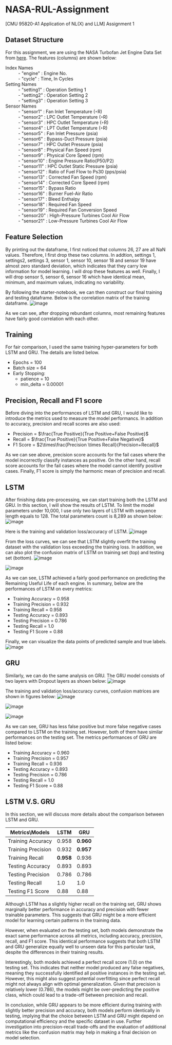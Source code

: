 # NASA-RUL-Assignment

[CMU 95820-A1 Application of NL(X) and LLM] Assignment 1

## Dataset Structure

For this assignment, we are using the NASA Turbofan Jet Engine Data Set from [here](https://data.nasa.gov/Aerospace/CMAPSS-Jet-Engine-Simulated-Data/ff5v-kuh6/about_data). The features (columns) are shown below:

<dl>
  <dt> Index Names </dt>
  <dd> - "engine" : Engine No. </dd>
  <dd> - "cycle" : Time, In Cycles </dd>
  <dt> Setting Names </dt>
  <dd> - "setting1" : Operation Setting 1 </dd>
  <dd> - "setting2" : Operation Setting 2 </dd>
  <dd> - "setting3" : Operation Setting 3 </dd>
  <dt> Sensor Names </dt>
  <dd> - "sensor1" : Fan Inlet Temperature (◦R) </dd>
  <dd> - "sensor2" : LPC Outlet Temperature (◦R) </dd>
  <dd> - "sensor3" : HPC Outlet Temperature (◦R) </dd>
  <dd> - "sensor4" : LPT Outlet Temperature (◦R) </dd>
  <dd> - "sensor5" : Fan Inlet Pressure (psia) </dd>
  <dd> - "sensor6" : Bypass-Duct Pressure (psia) </dd>
  <dd> - "sensor7" : HPC Outlet Pressure (psia) </dd>
  <dd> - "sensor8" : Physical Fan Speed (rpm) </dd>
  <dd> - "sensor9" : Physical Core Speed (rpm) </dd>
  <dd> - "sensor10" : Engine Pressure Ratio(P50/P2) </dd>
  <dd> - "sensor11" : HPC Outlet Static Pressure (psia) </dd>
  <dd> - "sensor12" : Ratio of Fuel Flow to Ps30 (pps/psia) </dd>
  <dd> - "sensor13" : Corrected Fan Speed (rpm) </dd>
  <dd> - "sensor14" : Corrected Core Speed (rpm) </dd>
  <dd> - "sensor15" : Bypass Ratio </dd>
  <dd> - "sensor16" : Burner Fuel-Air Ratio </dd>
  <dd> - "sensor17" : Bleed Enthalpy </dd>
  <dd> - "sensor18" : Required Fan Speed </dd>
  <dd> - "sensor19" : Required Fan Conversion Speed </dd>
  <dd> - "sensor20" : High-Pressure Turbines Cool Air Flow </dd>
  <dd> - "sensor21" : Low-Pressure Turbines Cool Air Flow </dd>

## Feature Selection

By printing out the dataframe, I first noticed that columns 26, 27 are all NaN values. Therefore, I first drop these two columns. In addtion, settings 1, settings2, settings 3, sensor 1, sensor 10, sensor 18 and sensor 19 have almost zero standard deviation, which indicates that they carry low information for model learning. I will drop these features as well. Finally, I will drop sensor 5, sensor 6, sensor 16 which have identical mean, minimum, and maximum values, indicating no variability.

By following the starter-notebook, we can then construct our final training and testing dataframe. Below is the correlation matrix of the training dataframe.
![image](visualizations/correlation_matrix_of_training_df.png)

As we can see, after dropping rebundant columns, most remaining features have fairly good correlation with each other.

## Training

For fair comparison, I used the same training hyper-parameters for both LSTM and GRU. The details are listed below.

- Epochs = 100
- Batch size = 64
- Early Stopping:
  - patience = 10
  - min_delta = 0.00001

## Precision, Recall and F1 score

Before diving into the performances of LSTM and GRU, I would like to introduce the metrics used to measure the model performancs. In addition to accuracy, precision and recall scores are also used:

- Precision = $\frac{True Positive}{True Positive+False Positive}$
- Recall = $\frac{True Positive}{True Positive+False Negative}$
- F1 Score = $2\times\frac{Precision \times Recall}{Precision+Recall}$

As we can see above, precision score accounts for the fail cases where the model incorrectly classify instances as positive. On the other hand, recall score accounts for the fail cases where the model cannot identify positive cases. Finally, F1 score is simply the harmonic mean of precision and recall.

## LSTM

After finishing data pre-processing, we can start training both the LSTM and GRU. In this section, I will show the results of LSTM. To limit the model parameters under 10,000, I use only two layers of LSTM with sequence length equals to 128. The total parameters count is 8,289 as shown below:
![image](visualizations/LSTM_best/LSTM_model_summary.png)

Here is the training and validation loss/accuracy of LSTM.
![image](visualizations/LSTM_best/LSTM_Validation_vs_Training.png)

From the loss curves, we can see that LSTM slightly overfit the training dataset with the validation loss exceeding the training loss. In addition, we can also plot the confusion matrix of LSTM on training set (top) and testing set (bottom).
![image](visualizations/LSTM_best/LSTM_Confusion_Matrix.png)

![image](visualizations/LSTM_best/LSTM_Confusion_Matrix_testing.png)

As we can see, LSTM achieved a fairly good performance on predicting the Remaining Useful Life of each engine. In summary, below are the performances of LSTM on every metrics:

- Training Accuracy = 0.958
- Training Precision = 0.932
- Training Recall = 0.958
- Testing Accuracy = 0.893
- Testing Precision = 0.786
- Testing Recall = 1.0
- Testing F1 Score = 0.88

Finally, we can visualize the data points of predicted sample and true labels.
![image](visualizations/LSTM_best/LSTM_Predicted_vs_Actual_test.png)

## GRU

Similarly, we can do the same analysis on GRU. The GRU model consists of two layers with Dropout layers as shown below:
![image](visualizations/GRU_best/GRU_model_summary.png)

The training and validation loss/accuracy curves, confusion matrices are shown in figures below:
![image](visualizations/GRU_best/GRU_Validation_vs_Training.png)

![image](visualizations/GRU_best/GRU_Confusion_Matrix.png)

![image](visualizations/GRU_best/GRU_Confusion_Matrix_testing.png)

As we can see, GRU has less false positive but more false negative cases compared to LSTM on the training set. However, both of them have similar performances on the testing set. The metrics performances of GRU are listed below:

- Training Accuracy = 0.960
- Training Precision = 0.957
- Training Recall = 0.936
- Testing Accuracy = 0.893
- Testing Precision = 0.786
- Testing Recall = 1.0
- Testing F1 Score = 0.88

## LSTM V.S. GRU

In this section, we will discuss more details about the comparison between LSTM and GRU.

| Metrics\Models     | LSTM      | GRU       |
| ------------------ | --------- | --------- |
| Training Accuracy  | 0.958     | **0.960** |
| Training Precision | 0.932     | **0.957** |
| Training Recall    | **0.958** | 0.936     |
| Testing Accuracy   | 0.893     | 0.893     |
| Testing Precision  | 0.786     | 0.786     |
| Testing Recall     | 1.0       | 1.0       |
| Testing F1 Score   | 0.88      | 0.88      |

Although LSTM has a slightly higher recall on the training set, GRU shows marginally better performance in accuracy and precision with fewer trainable parameters. This suggests that GRU might be a more efficient model for learning certain patterns in the training data.

However, when evaluated on the testing set, both models demonstrate the exact same performance across all metrics, including accuracy, precision, recall, and F1 score. This identical performance suggests that both LSTM and GRU generalize equally well to unseen data for this particular task, despite the differences in their training results.

Interestingly, both models achieved a perfect recall score (1.0) on the testing set. This indicates that neither model produced any false negatives, meaning they successfully identified all positive instances in the testing set. However, this might also suggest potential overfitting since perfect recall might not always align with optimal generalization. Given that precision is relatively lower (0.786), the models might be over-predicting the positive class, which could lead to a trade-off between precision and recall.

In conclusion, while GRU appears to be more efficient during training with slightly better precision and accuracy, both models perform identically in testing, implying that the choice between LSTM and GRU might depend on computational efficiency and the specific dataset in use. Further investigation into precision-recall trade-offs and the evaluation of additional metrics like the confusion matrix may help in making a final decision on model selection.

